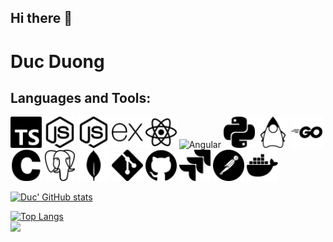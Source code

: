 ## Hi there 👋

<!--
**DucLUT/DucLUT** is a ✨ _special_ ✨ repository because its `README.md` (this file) appears on your GitHub profile.

Here are some ideas to get you started:

- 🔭 I’m currently working on ...
- 🌱 I’m currently learning ...
- 👯 I’m looking to collaborate on ...
- 🤔 I’m looking for help with ...
- 💬 Ask me about ...
- 📫 How to reach me: ...
- 😄 Pronouns: ...
- ⚡ Fun fact: ...


-->
# Duc Duong

## Languages and Tools:

<p float="left">
    <img src="./icons/typescript.svg" alt="TypeScript" width="50" height="50">
    <img src="./icons/nodedotjs.svg" alt="JavaScript" width="50" height="50">
    <img src="./icons/nodedotjs.svg" alt="Nodejs" width="50" height="50">
    <img src="./icons/express.svg" alt="Express" width="50" height="50">
    <img src="./icons/react.svg" alt="React" width="50" height="50">
    <img src="./icons/angular.svg" alt="Angular" width="50" height="50">
    <img src="./icons/python.svg" alt="Python" width="50" height="50">
    <img src="./icons/openjdk.svg" alt="Java" width="50" height="50">
    <img src="./icons/go.svg" alt="Golang" width="50" height="50">
    <img src="./icons/c.svg" alt="C" width="50" height="50">
    <img src="./icons/postgresql.svg" alt="PostgreSQL" width="50" height="50">
    <img src="./icons/mongodb.svg" alt="MongoDB" width="50" height="50">
    <img src="./icons/git.svg" alt="Git" width="50" height="50">
    <img src="./icons/github.svg" alt="GitHub" width="50" height="50">
    <img src="./icons/jira.svg" alt="Jira" width="50" height="50">
    <img src="./icons/postman.svg" alt="Postman" width="50" height="50">
    <img src="./icons/docker.svg" alt="Docker" width="50" height="50">
</p>

[![Duc' GitHub stats](https://github-readme-stats.vercel.app/api?username=DucLUT&theme=tokyonight&hide_border=false)](https://github.com/DucLUT/github-readme-stats)

[![Top Langs](https://github-readme-stats.vercel.app/api/top-langs/?username=DucLUT&theme=tokyonight&hide_border=false&include_all_commits=true&count_private=true&layout=compact)](https://github.com/Neniuk/github-readme-stats)  
[![](https://visitcount.itsvg.in/api?id=DucLUT&label=Profile%20Views&icon=0&pretty=true&color=0)](https://visitcount.itsvg.in)
